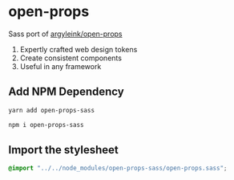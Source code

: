 # open-props

Sass port of [argyleink/open-props](https://open-props.style)

1. Expertly crafted web design tokens
1. Create consistent components
1. Useful in any framework

## Add NPM Dependency

```bash
yarn add open-props-sass
```

```bash
npm i open-props-sass
```

## Import the stylesheet

```css
@import "../../node_modules/open-props-sass/open-props.sass";
```
